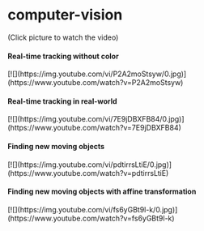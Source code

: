 # computer-vision

<html>
<body>
<p> (Click picture to watch the video) </p>
<h4>Real-time tracking without color</h4>
[![](https://img.youtube.com/vi/P2A2moStsyw/0.jpg)](https://www.youtube.com/watch?v=P2A2moStsyw)

<h4>Real-time tracking in real-world</h4>
[![](https://img.youtube.com/vi/7E9jDBXFB84/0.jpg)](https://www.youtube.com/watch?v=7E9jDBXFB84)

<h4>Finding new moving objects</h4>
[![](https://img.youtube.com/vi/pdtirrsLtiE/0.jpg)](https://www.youtube.com/watch?v=pdtirrsLtiE)

<h4>Finding new moving objects with affine transformation</h4>
[![](https://img.youtube.com/vi/fs6yGBt9l-k/0.jpg)](https://www.youtube.com/watch?v=fs6yGBt9l-k)



</body>
</html>
